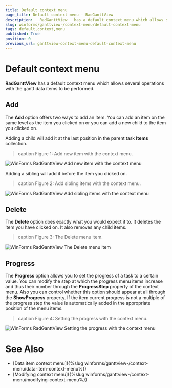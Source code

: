 ```yaml
---
title: Default context menu
page_title: Default context menu - RadGanttView
description: __RadGanttView__ has a default context menu which allows several operations with the gantt data items to be performed.
slug: winforms/ganttview-/context-menu/default-context-menu
tags: default,context,menu
published: True
position: 0
previous_url: ganttview-context-menu-default-context-menu
---
```


# Default context menu

__RadGanttView__ has a default context menu which allows several operations with the gantt data items to be performed.

## Add

The __Add__ option offers two ways to add an item. You can add an item on the same level as the item you clicked on or you can add a new child to the item you clicked on.

Adding a child will add it at the last position in the parent task __Items__ collection.

>caption  Figure 1: Add new item with the context menu.

![WinForms RadGanttView Add new item with the context menu](images/ganttview-context-menu-default-context-menu001.png)

Adding a sibling will add it before the item you clicked on.

>caption Figure 2: Add sibling items with the context menu.

![WinForms RadGanttView Add sibling items with the context menu](images/ganttview-context-menu-default-context-menu003.png)

## Delete

The __Delete__ option does exactly what you would expect it to. It deletes the item you have clicked on. It also removes any child items.

>caption Figure 3: The Delete menu item.  

![WinForms RadGanttView The Delete menu item](images/ganttview-context-menu-default-context-menu005.png)


## Progress

The __Progress__ option allows you to set the progress of a task to a certain value. You can modify the step at which the progress menu items increase and thus their number through the __ProgressStep__ property of the context menu. Also you can control whether this option should appear at all through the __ShowProgress__ property. If the item current progress is not a multiple of the progress step the value is automatically added in the appropriate position of the menu items.

>caption Figure 4: Setting the progress with the context menu.
        
![WinForms RadGanttView Setting the progress with the context menu](images/ganttview-context-menu-default-context-menu007.png)

# See Also

* [Data item context menu]({%slug winforms/ganttview-/context-menu/data-item-context-menu%})
* [Modifying context menu]({%slug winforms/ganttview-/context-menu/modifying-context-menu%})
